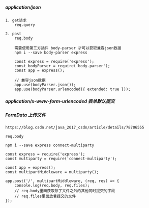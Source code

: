 #####  application/json
    1. get请求
        req.query
    
    2. post
        req.body
        
        需要使用第三方插件 body-parser 才可以获取兼容json数据
        npm i --save body-parser express
        
        const express = require('express');
        const bodyParser = require('body-parser');
        const app = express();
        
        // 兼容json数据
        app.use(bodyParser.json());
        app.use(bodyParser.urlencoded({ extended: true }));


##### application/x-www-form-urlencoded 表单默认提交




##### FormData 上传文件
    https://blog.csdn.net/java_2017_csdn/article/details/78706555
    
    req.body

    npm i --save express connect-multiparty
    
    const express = require('express');
    const multiparty = require('connect-multiparty');
    
    const app = express();
    const multipartMiddleware = multiparty();
    
    app.post('/', multipartMiddleware, (req, res) => {
        console.log(req.body, req.files); 
        // req.body里面获取除了文件之外的其他同时提交的字段
        // req.files里面放着提交的文件
    });
    
    